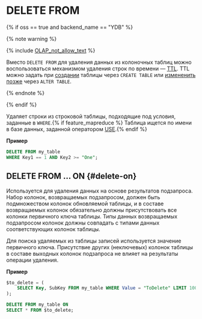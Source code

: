 # DELETE FROM

{% if oss == true and backend_name == "YDB" %}

{% note warning %}

{% include [OLAP_not_allow_text](../../../../_includes/not_allow_for_olap_text.md) %}

Вместо `DELETE FROM` для удаления данных из колоночных таблиц можно воспользоваться механизмом удаления строк по времени — [TTL](../../../../concepts/ttl.md). TTL можно задать при [создании](../create_table.md) таблицы через `CREATE TABLE` или [измененить позже](../alter_table.md) через `ALTER TABLE`.

{% endnote %}

{% endif %}

Удаляет строки из строковой таблицы, подходящие под условия, заданные в `WHERE`.{% if feature_mapreduce %}  Таблица ищется по имени в базе данных, заданной оператором [USE](../use.md).{% endif %}

**Пример**

```sql
DELETE FROM my_table 
WHERE Key1 == 1 AND Key2 >= "One";
```

## DELETE FROM ... ON {#delete-on}


Используется для удаления данных на основе результатов подзапроса. Набор колонок, возвращаемых подзапросом, должен быть подмножеством колонок обновляемой таблицы, и в составе возвращаемых колонок обязательно должны присутствовать все колонки первичного ключа таблицы. Типы данных возвращаемых подзапросом колонок должны совпадать с типами данных соответствующих колонок таблицы.

Для поиска удаляемых из таблицы записей используется значение первичного ключа. Присутствие других (неключевых) колонок таблицы в составе выходных колонок подзапроса не влияет на результаты операции удаления.


**Пример**

```sql
$to_delete = (
    SELECT Key, SubKey FROM my_table WHERE Value = "ToDelete" LIMIT 100
);

DELETE FROM my_table ON
SELECT * FROM $to_delete;
```
